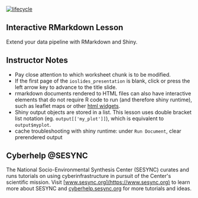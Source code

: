 [![lifecycle](https://img.shields.io/badge/lifecycle-stable-brightgreen.svg)](https://github.com/SESYNC-ci/sesync-ci.github.io/blob/master/lesson/lesson-lifecycle.md#stable)

## Interactive RMarkdown Lesson

Extend your data pipeline with RMarkdown and Shiny.

## Instructor Notes

* Pay close attention to which worksheet chunk is to be modified. 
* If the first page of the `ioslides_presentation` is blank, click or 
press the left arrow key to advance to the title slide. 
* rmarkdown documents rendered to HTML files can also have interactive 
elements that do not require R code to run (and therefore shiny runtime), 
such as leaflet maps or other [html widgets](http://gallery.htmlwidgets.org/).
* Shiny output objects are stored in a list. This lesson uses double bracket
list notation (eg. `output[['my_plot']]`), which is equivalent to `output$myplot`.
* cache troubleshooting with shiny runtime: under `Run Document`, clear prerendered
output

## Cyberhelp @SESYNC

The National Socio-Environmental Synthesis Center (SESYNC) curates and runs
tutorials on using cyberinfrastructure in pursuit of the Center's scientific
mission. Visit [www.sesync.org](https://www.sesync.org) to learn more about
SESYNC and [cyberhelp.sesync.org](https://cyberhelp.sesync.org) for more
tutorials and ideas.
